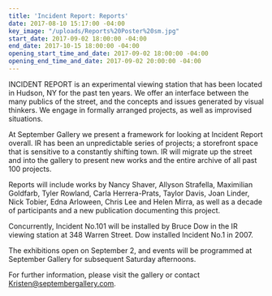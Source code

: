 ```yaml
---
title: 'Incident Report: Reports'
date: 2017-08-10 15:17:00 -04:00
key_image: "/uploads/Reports%20Poster%20sm.jpg"
start_date: 2017-09-02 18:00:00 -04:00
end_date: 2017-10-15 18:00:00 -04:00
opening_start_time_and_date: 2017-09-02 18:00:00 -04:00
opening_end_time_and_date: 2017-09-02 20:00:00 -04:00
---
```


INCIDENT REPORT is an experimental viewing station that has been located in Hudson, NY for the past ten years. We offer an interface between the many publics of the street, and the concepts and issues generated by visual thinkers. We engage in formally arranged projects, as well as improvised situations. 

At September Gallery we present a framework for looking at Incident Report overall. IR has been an unpredictable series of projects; a storefront space that is sensitive to a constantly shifting town. IR will migrate up the street and into the gallery to present new works and the entire archive of all past 100 projects.
 
Reports will include works by Nancy Shaver, Allyson Strafella, Maximilian Goldfarb, Tyler Rowland, Carla Herrera-Prats, Taylor Davis, Joan Linder, Nick Tobier, Edna Arloween, Chris Lee and Helen Mirra, as well as a decade of participants and a new publication documenting this project.
 
Concurrently, Incident No.101 will be installed by Bruce Dow in the IR viewing station at 348 Warren Street. Dow installed Incident No.1 in 2007.
 
The exhibitions open on September 2, and events will be programmed at September Gallery for subsequent Saturday afternoons.
 
For further information, please visit the gallery or contact Kristen@septembergallery.com.
